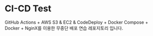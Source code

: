 # CI-CD Test

GitHub Actions + AWS S3 & EC2 & CodeDeploy + Docker Compose + Docker + NginX를 이용한 무중단 배포 연습 레포지토리 입니다.
